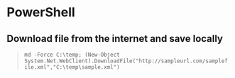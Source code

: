 # PowerShell
## Download file from the internet and save locally
> `md -Force C:\temp; (New-Object System.Net.WebClient).DownloadFile("http://sampleurl.com/samplefile.xml","C:\temp\sample.xml")`
